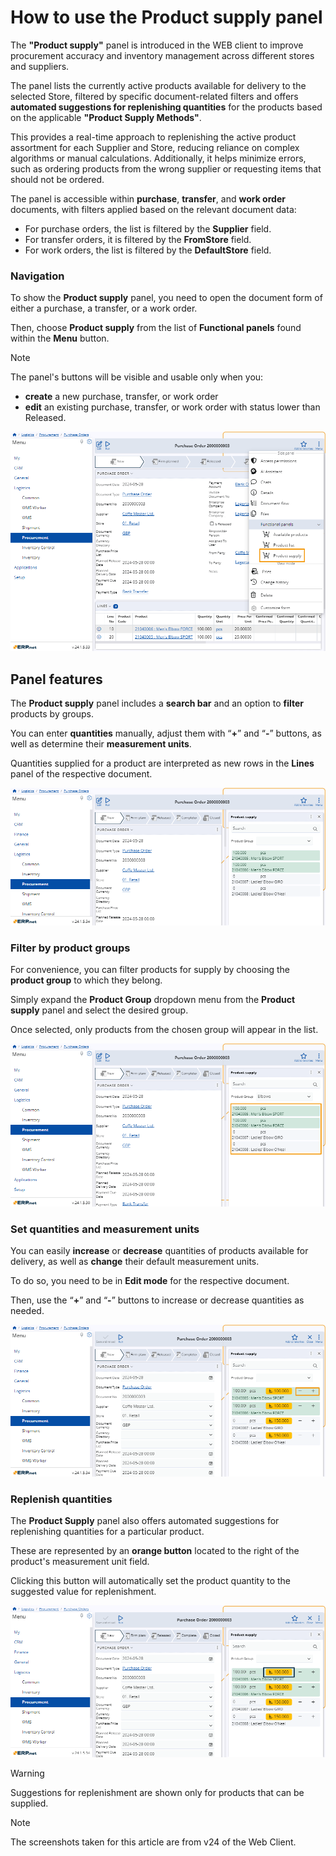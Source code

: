 # How to use the Product supply panel 

The **"Product supply"** panel is introduced in the WEB client to improve procurement accuracy and inventory management across different stores and suppliers. 

The panel lists the currently active products available for delivery to the selected Store, filtered by specific document-related filters and offers **automated suggestions for replenishing quantities** for the products based on the applicable **"Product Supply Methods"**.

This provides a real-time approach to replenishing the active product assortment for each Supplier and Store, reducing reliance on complex algorithms or manual calculations. Additionally, it helps minimize errors, such as ordering products from the wrong supplier or requesting items that should not be ordered.

The panel is accessible within **purchase**, **transfer**, and **work order** documents, with filters applied based on the relevant document data:

* For purchase orders, the list is filtered by the **Supplier** field.
* For transfer orders, it is filtered by the **FromStore** field.
* For work orders, the list is filtered by the **DefaultStore** field.


### Navigation 

To show the **Product supply** panel, you need to open the document form of either a purchase, a transfer, or a work order.

Then, choose **Product supply** from the list of **Functional panels** found within the **Menu** button.

> [!NOTE]
> The panel's buttons will be visible and usable only when you:
>
> * **create** a new purchase, transfer, or work order
> * **edit** an existing purchase, transfer, or work order with status lower than Released.

![picture](pictures/Logistics_Product_Supply_panel_04_06.png)

## Panel features

The **Product supply** panel includes a **search bar** and an option to **filter** products by groups. 

You can enter **quantities** manually, adjust them with “**+**” and “**-**” buttons, as well as determine their **measurement units**. 

Quantities supplied for a product are interpreted as new rows in the **Lines** panel of the respective document.

![picture](pictures/Product_Supply_panel_view_06_06.png)

### Filter by product groups

For convenience, you can filter products for supply by choosing the **product group** to which they belong.

Simply expand the **Product Group** dropdown menu from the **Product supply** panel and select the desired group.

Once selected, only products from the chosen group will appear in the list.

![picture](pictures/Product_supply_panel_group_result_30_05.png)

### Set quantities and measurement units 

You can easily **increase** or **decrease** quantities of products available for delivery, as well as **change** their default measurement units.

To do so, you need to be in **Edit mode** for the respective document. 

Then, use the “**+**” and “**-**” buttons to increase or decrease quantities as needed.

![picture](pictures/Product_Supply_panel_change_quantity_06_06.png)

### Replenish quantities

The **Product Supply** panel also offers automated suggestions for replenishing quantities for a particular product. 

These are represented by an **orange button** located to the right of the product's measurement unit field. 

Clicking this button will automatically set the product quantity to the suggested value for replenishment.

![picture](pictures/Product_Supply_panel_recomended_blue_06_06.png)

> [!WARNING]
> Suggestions for replenishment are shown only for products that can be supplied.

> [!NOTE]
> The screenshots taken for this article are from v24 of the Web Client.
